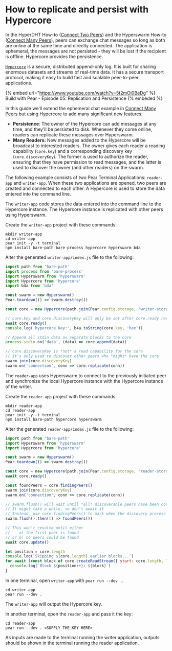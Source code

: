 # How to replicate and persist with Hypercore

In the HyperDHT How-to ([Connect Two Peers](./connect-two-peers-by-key-with-hyperdht.md)) and the Hyperswarm How-to ([Connect Many Peers](./connect-to-many-peers-by-topic-with-hyperswarm.md)), peers can exchange chat messages so long as both are online at the same time and directly connected. The application is ephemeral, the messages are not persisted - they will be lost if the recipient is offline. Hypercore provides the persistence.

[`Hypercore`](../building-blocks/hypercore.md) is a secure, distributed append-only log. It is built for sharing enormous datasets and streams of real-time data. It has a secure transport protocol, making it easy to build fast and scalable peer-to-peer applications.

{% embed url="https://www.youtube.com/watch?v=5t2mOi0BeDg" %} Build with Pear - Episode 05: Replication and Persistence {% embeded %}

In this guide we'll extend the ephemeral chat example in [Connect Many Peers](./connect-to-many-peers-by-topic-with-hyperswarm.md) but using Hypercore to add many significant new features:

* **Persistence**: The owner of the Hypercore can add messages at any time, and they'll be persisted to disk. Whenever they come online, readers can replicate these messages over Hyperswarm.
* **Many Readers:** New messages added to the Hypercore will be broadcast to interested readers. The owner gives each reader a reading capability (`core.key`) and a corresponding discovery key (`core.discoveryKey`). The former is used to authorize the reader, ensuring that they have permission to read messages, and the latter is used to discover the owner (and other readers) on the swarm.

The following example consists of two Pear Terminal Applications: `reader-app` and `writer-app`. When these two applications are opened, two peers are created and connected to each other. A Hypercore is used to store the data entered into the command line.

The `writer-app` code stores the data entered into the command line to the Hypercore instance. The Hypercore instance is replicated with other peers using Hyperswarm.


Create the `writer-app` project with these commands:

```
mkdir writer-app
cd writer-app
pear init -y -t terminal
npm install bare-path bare-process hypercore hyperswarm b4a
```

Alter the generated `writer-app/index.js` file to the following:

```javascript
import path from 'bare-path'
import process from 'bare-process'
import Hyperswarm from 'hyperswarm'
import Hypercore from 'hypercore'
import b4a from 'b4a'

const swarm = new Hyperswarm()
Pear.teardown(() => swarm.destroy())

const core = new Hypercore(path.join(Pear.config.storage, 'writer-storage'))

// core.key and core.discoveryKey will only be set after core.ready resolves
await core.ready()
console.log('hypercore key:', b4a.toString(core.key, 'hex'))

// Append all stdin data as separate blocks to the core
process.stdin.on('data', (data) => core.append(data))

// core.discoveryKey is *not* a read capability for the core
// It's only used to discover other peers who *might* have the core
swarm.join(core.discoveryKey)
swarm.on('connection', conn => core.replicate(conn))
```


The `reader-app` uses Hyperswarm to connect to the previously initiated peer and synchronize the local Hypercore instance with the Hypercore instance of the writer.

Create the `reader-app` project with these commands:

```
mkdir reader-app
cd reader-app
pear init -y -t terminal
npm install bare-path hypercore hyperswarm
```

Alter the generated `reader-app/index.js` file to the following:


```javascript
import path from 'bare-path'
import Hyperswarm from 'hyperswarm'
import Hypercore from 'hypercore'

const swarm = new Hyperswarm()
Pear.teardown(() => swarm.destroy())

const core = new Hypercore(path.join(Pear.config.storage, 'reader-storage'), Pear.config.args[0])
await core.ready()

const foundPeers = core.findingPeers()
swarm.join(core.discoveryKey)
swarm.on('connection', conn => core.replicate(conn))

// swarm.flush() will wait until *all* discoverable peers have been connected to
// It might take a while, so don't await it
// Instead, use core.findingPeers() to mark when the discovery process is completed
swarm.flush().then(() => foundPeers())

// This won't resolve until either
//    a) the first peer is found
// or b) no peers could be found
await core.update()

let position = core.length
console.log(`Skipping ${core.length} earlier blocks...`)
for await (const block of core.createReadStream({ start: core.length, live: true })) {
  console.log(`Block ${position++}: ${block}`)
}
```

In one terminal, open `writer-app` with `pear run --dev .`.

```
cd writer-app
pear run --dev .
```

The `writer-app` will output the Hypercore key.

In another terminal, open the `reader-app` and pass it the key:

```
cd reader-app
pear run --dev . <SUPPLY THE KEY HERE>
```

As inputs are made to the terminal running the writer application, outputs should be shown in the terminal running the reader application.
